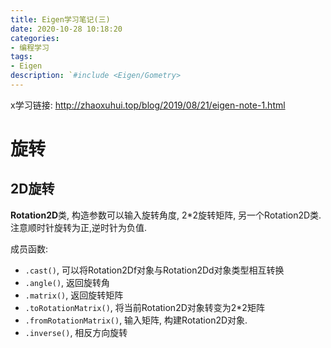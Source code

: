 ```yaml
---
title: Eigen学习笔记(三)
date: 2020-10-28 10:18:20
categories:
- 编程学习
tags:
- Eigen
description: `#include <Eigen/Gometry>
---
```


x学习链接: http://zhaoxuhui.top/blog/2019/08/21/eigen-note-1.html

# 旋转

## 2D旋转

**Rotation2D**类, 构造参数可以输入旋转角度, 2*2旋转矩阵, 另一个Rotation2D类. 注意顺时针旋转为正,逆时针为负值.

成员函数:

- `.cast()`, 可以将Rotation2Df对象与Rotation2Dd对象类型相互转换
- `.angle()`, 返回旋转角
- `.matrix()`, 返回旋转矩阵
- `.toRotationMatrix()`, 将当前Rotation2D对象转变为2*2矩阵
- `.fromRotationMatrix()`, 输入矩阵, 构建Rotation2D对象.
- `.inverse()`, 相反方向旋转
